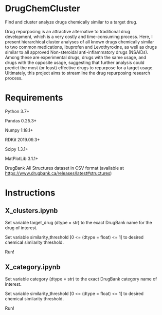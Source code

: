 # DrugChemCluster
Find and cluster analyze drugs chemically similar to a target drug.

Drug repurposing is an attractive alternative to traditional drug development, which is a very costly and time-consuming process. Here, I present hierarchical cluster analyses of all known drugs chemically similar to two common medications, Ibuprofen and Levothyroxine, as well as drugs similar to all approved Non-steroidal anti-inflammatory drugs (NSAIDs). Among these are experimental drugs, drugs with the same usage, and drugs with the opposite usage, suggesting that further analysis could predict the most (or least) effective drugs to repurpose for a target usage. Ultimately, this project aims to streamline the drug repurposing research process.

# Requirements
Python 3.7+

Pandas 0.25.3+

Numpy 1.18.1+

RDKit 2019.09.3+

Scipy 1.3.1+

MatPlotLib 3.1.1+

DrugBank All Structures dataset in CSV format (available at https://www.drugbank.ca/releases/latest#structures)

# Instructions
## X_clusters.ipynb
Set variable target_drug (dtype = str) to the exact DrugBank name for the drug of interest.

Set variable similarity_threshold [0 <= (dtype = float) <= 1] to desired chemical similarity threshold.

Run!
## X_category.ipynb
Set variable category (dtype = str) to the exact DrugBank category name of interest.

Set variable similarity_threshold [0 <= (dtype = float) <= 1] to desired chemical similarity threshold.

Run!
